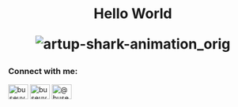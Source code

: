 <h1 align="center">Hello World

 


![artup-shark-animation_orig](https://i.giphy.com/media/v1.Y2lkPTc5MGI3NjExMWJ3Njh2eWtoZnA5a2w1YmFjaXF3cXY3OHExczR0d3VqcmMxY3hwaSZlcD12MV9pbnRlcm5hbF9naWZfYnlfaWQmY3Q9Zw/fUpVxgPx4VEfXWNh4K/giphy-downsized-large.gif)



<h3 align="left">Connect with me:</h3>
<p align="left">
<a href="https://twitter.com/buseuys_" target="blank"><img align="center" src="https://raw.githubusercontent.com/rahuldkjain/github-profile-readme-generator/master/src/images/icons/Social/twitter.svg" alt="buseuys_" height="30" width="40" /></a>
<a href="https://linkedin.com/in/buseuysaler" target="blank"><img align="center" src="https://raw.githubusercontent.com/rahuldkjain/github-profile-readme-generator/master/src/images/icons/Social/linked-in-alt.svg" alt="buseuysaler" height="30" width="40" /></a>
<a href="https://medium.com/@buseuys" target="blank"><img align="center" src="https://raw.githubusercontent.com/rahuldkjain/github-profile-readme-generator/master/src/images/icons/Social/medium.svg" alt="@buseuys" height="30" width="40" /></a>
</p>







